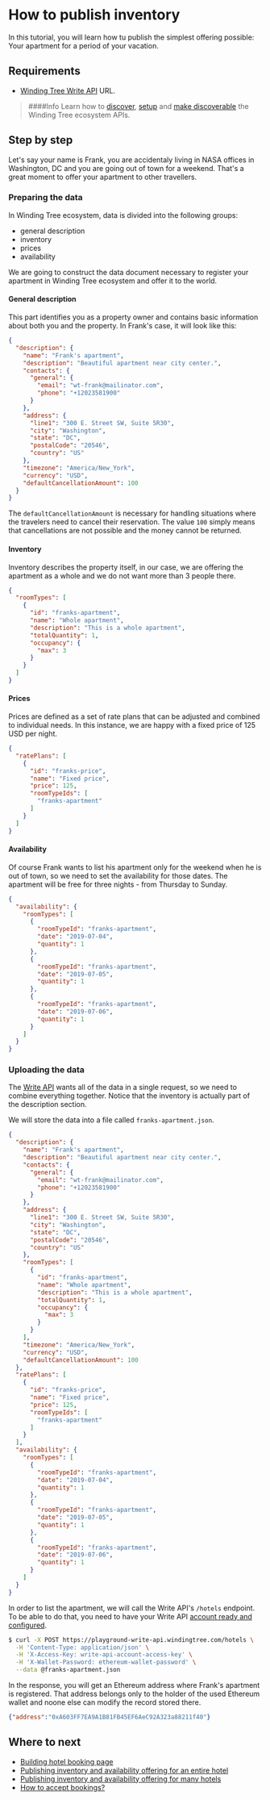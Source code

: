 # How to publish inventory

In this tutorial, you will learn how tu publish the simplest offering
possible: Your apartment for a period of your vacation.

## Requirements

- [Winding Tree Write API](https://github.com/windingtree/wt-write-api) URL.
> ####Info
> Learn how to [discover](how-to-pick-environment.md), [setup](how-to-setup-write-api.md) and [make discoverable]()
the Winding Tree ecosystem APIs.

## Step by step

Let's say your name is Frank, you are accidentaly living
in NASA offices in Washington, DC and you are going out of town
for a weekend. That's a great moment to offer your apartment to
other travellers.

### Preparing the data

In Winding Tree ecosystem, data is divided into the following
groups:

  - general description
  - inventory
  - prices
  - availability

We are going to construct the data document necessary to register
your apartment in Winding Tree ecosystem and offer it to the world.

#### General description

This part identifies you as a property owner and contains basic information
about both you and the property. In Frank's case, it will look like this:

```json
{
  "description": {
    "name": "Frank's apartment",
    "description": "Beautiful apartment near city center.",
    "contacts": {
      "general": {
        "email": "wt-frank@mailinator.com",
        "phone": "+12023581900"
      }
    },
    "address": {
      "line1": "300 E. Street SW, Suite 5R30",
      "city": "Washington",
      "state": "DC",
      "postalCode": "20546",
      "country": "US"
    },
    "timezone": "America/New_York",
    "currency": "USD",
    "defaultCancellationAmount": 100
  }
}
```

The `defaultCancellationAmount` is necessary for handling situations
where the travelers need to cancel their reservation. The value `100`
simply means that cancellations are not possible and the money cannot
be returned.

#### Inventory

Inventory describes the property itself, in our case, we are offering
the apartment as a whole and we do not want more than 3 people there.

```json
{
  "roomTypes": [
    {
      "id": "franks-apartment",
      "name": "Whole apartment",
      "description": "This is a whole apartment",
      "totalQuantity": 1,
      "occupancy": {
        "max": 3
      }
    }
  ]
}
```

#### Prices

Prices are defined as a set of rate plans that can be adjusted and combined
to individual needs. In this instance, we are happy with a fixed price of
125 USD per night.

```json
{
  "ratePlans": [
    {
      "id": "franks-price",
      "name": "Fixed price",
      "price": 125,
      "roomTypeIds": [
        "franks-apartment"
      ]
    }
  ]
}

```

#### Availability

Of course Frank wants to list his apartment only for the weekend when he is
out of town, so we need to set the availability for those dates. The apartment
will be free for three nights - from Thursday to Sunday.

```json
{
  "availability": {
    "roomTypes": [
      {
        "roomTypeId": "franks-apartment",
        "date": "2019-07-04",
        "quantity": 1
      },
      {
        "roomTypeId": "franks-apartment",
        "date": "2019-07-05",
        "quantity": 1
      },
      {
        "roomTypeId": "franks-apartment",
        "date": "2019-07-06",
        "quantity": 1
      }
    ]
  }
}
```

### Uploading the data

The [Write API](https://github.com/windingtree/wt-write-api) wants all
of the data in a single request, so we need to combine everything together.
Notice that the inventory is actually part of the description section.

We will store the data into a file called `franks-apartment.json`.

```json
{
  "description": {
    "name": "Frank's apartment",
    "description": "Beautiful apartment near city center.",
    "contacts": {
      "general": {
        "email": "wt-frank@mailinator.com",
        "phone": "+12023581900"
      }
    },
    "address": {
      "line1": "300 E. Street SW, Suite 5R30",
      "city": "Washington",
      "state": "DC",
      "postalCode": "20546",
      "country": "US"
    },
    "roomTypes": [
      {
        "id": "franks-apartment",
        "name": "Whole apartment",
        "description": "This is a whole apartment",
        "totalQuantity": 1,
        "occupancy": {
          "max": 3
        }
      }
    ],
    "timezone": "America/New_York",
    "currency": "USD",
    "defaultCancellationAmount": 100
  },
  "ratePlans": [
    {
      "id": "franks-price",
      "name": "Fixed price",
      "price": 125,
      "roomTypeIds": [
        "franks-apartment"
      ]
    }
  ],
  "availability": {
    "roomTypes": [
      {
        "roomTypeId": "franks-apartment",
        "date": "2019-07-04",
        "quantity": 1
      },
      {
        "roomTypeId": "franks-apartment",
        "date": "2019-07-05",
        "quantity": 1
      },
      {
        "roomTypeId": "franks-apartment",
        "date": "2019-07-06",
        "quantity": 1
      }
    ]
  }
}
```

In order to list the apartment, we will call the Write API's `/hotels`
endpoint. To be able to do that, you need to have your Write API
[account ready and configured](how-to-setup-write-api.md).

```sh
$ curl -X POST https://playground-write-api.windingtree.com/hotels \
  -H 'Content-Type: application/json' \
  -H 'X-Access-Key: write-api-account-access-key' \
  -H 'X-Wallet-Password: ethereum-wallet-password' \
  --data @franks-apartment.json
```

In the response, you will get an Ethereum address where Frank's apartment
is registered. That address belongs only to the holder of the used
Ethereum wallet and noone else can modify the record stored there.

```json
{"address":"0xA603FF7EA9A1B81FB45EF6AeC92A323a88211f40"}
```

## Where to next

- [Building hotel booking page](how-to-build-a-booking-page.md)
- [Publishing inventory and availability offering for an entire hotel](how-to-publish-entire-hotel.md)
- [Publishing inventory and availability offering for many hotels](how-to-publish-many-hotels.md)
- [How to accept bookings?](how-to-accept-bookings.md)
<!-- TODO Notification API -->
